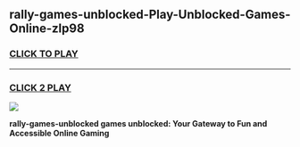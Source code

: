 
## rally-games-unblocked-Play-Unblocked-Games-Online-zlp98
<h3>
<a href="https://premium76.site?title=rally-games-unblocked&ref=25A">CLICK TO PLAY</a></h3>
<hr>

<h3>
<a href="https://premium76.site?title=rally-games-unblocked&ref=25A">CLICK 2 PLAY</a>
  
</h3>

<a href="https://premium76.site?title=rally-games-unblocked&ref=25A"><img src="https://clearcache.store/games.png"></a>


**rally-games-unblocked games unblocked: Your Gateway to Fun and Accessible Online Gaming**
